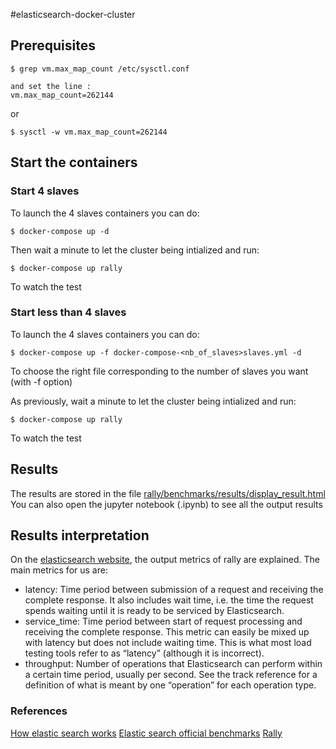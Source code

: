 #elasticsearch-docker-cluster

## Prerequisites
``` 
$ grep vm.max_map_count /etc/sysctl.conf

and set the line :
vm.max_map_count=262144
```
or 
```
$ sysctl -w vm.max_map_count=262144
```
## Start the containers
### Start 4 slaves
To launch the 4 slaves containers you can do:
``` 
$ docker-compose up -d
```
Then wait a minute to let the cluster being intialized and run:
``` 
$ docker-compose up rally
```
To watch the test

### Start less than 4 slaves
To launch the 4 slaves containers you can do:
``` 
$ docker-compose up -f docker-compose-<nb_of_slaves>slaves.yml -d
```
To choose the right file corresponding to the number of slaves you want (with -f option)

As previously, wait a minute to let the cluster being intialized and run:
``` 
$ docker-compose up rally
```
To watch the test

## Results
The results are stored in the file [rally/benchmarks/results/display_result.html](rally/benchmarks/results/display_result.html)
You can also open the jupyter notebook (.ipynb) to see all the output results

## Results interpretation

On the [elasticsearch website](https://esrally.readthedocs.io/en/stable/metrics.html), the output metrics of rally are explained.
The main metrics for us are:
* latency: Time period between submission of a request and receiving the complete response. It also includes wait time, i.e. the time the request spends waiting until it is ready to be serviced by Elasticsearch.
* service_time: Time period between start of request processing and receiving the complete response. This metric can easily be mixed up with latency but does not include waiting time. This is what most load testing tools refer to as “latency” (although it is incorrect).
* throughput: Number of operations that Elasticsearch can perform within a certain time period, usually per second. See the track reference for a definition of what is meant by one “operation” for each operation type.

### References
[How elastic search works](https://hub.packtpub.com/how-does-elasticsearch-work-tutorial/)
[Elastic search official benchmarks](https://elasticsearch-benchmarks.elastic.co/)
[Rally](https://github.com/elastic/rally)
